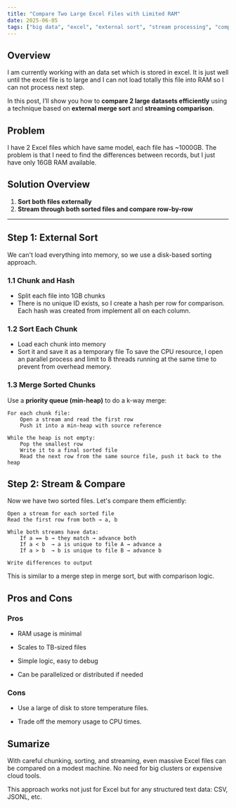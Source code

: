 ```yaml
---
title: "Compare Two Large Excel Files with Limited RAM"
date: 2025-06-05
tags: ["big data", "excel", "external sort", "stream processing", "comparison"]
---
```



## Overview

I am currently working with an data set which is stored in excel. It is just well until the excel file is to large and I can not load totally this file into RAM so I can not process next step. 

In this post, I’ll show you how to **compare 2 large datasets efficiently** using a technique based on **external merge sort** and **streaming comparison**.

## Problem
I have 2 Excel files which have same model, each file has ~1000GB. The problem is that I need to find the differences between records, but I just have only 16GB RAM available.

## Solution Overview

1. **Sort both files externally**  
2. **Stream through both sorted files and compare row-by-row**

---

## Step 1: External Sort

We can't load everything into memory, so we use a disk-based sorting approach.

### 1.1 Chunk and Hash
- Split each file into 1GB chunks
- There is no unique ID exists, so I create a hash per row for comparison. Each hash was created from implement all on each column.

### 1.2 Sort Each Chunk
- Load each chunk into memory
- Sort it and save it as a temporary file
To save the CPU resource, I open an parallel process and limit to 8 threads running at the same time to prevent from overhead memory.

### 1.3 Merge Sorted Chunks
Use a **priority queue (min-heap)** to do a k-way merge:

```text
For each chunk file:
    Open a stream and read the first row
    Push it into a min-heap with source reference

While the heap is not empty:
    Pop the smallest row
    Write it to a final sorted file
    Read the next row from the same source file, push it back to the heap
```

## Step 2: Stream & Compare

Now we have two sorted files. Let's compare them efficiently:

```text
Open a stream for each sorted file
Read the first row from both → a, b

While both streams have data:
    If a == b → they match → advance both
    If a < b  → a is unique to file A → advance a
    If a > b  → b is unique to file B → advance b

Write differences to output
```

This is similar to a merge step in merge sort, but with comparison logic.

## Pros and Cons

### Pros

- RAM usage is minimal

- Scales to TB-sized files

- Simple logic, easy to debug

- Can be parallelized or distributed if needed

### Cons

- Use a large of disk to store temperature files.

- Trade off the memory usage to CPU times.


## Sumarize

With careful chunking, sorting, and streaming, even massive Excel files can be compared on a modest machine. No need for big clusters or expensive cloud tools.

This approach works not just for Excel but for any structured text data: CSV, JSONL, etc.

